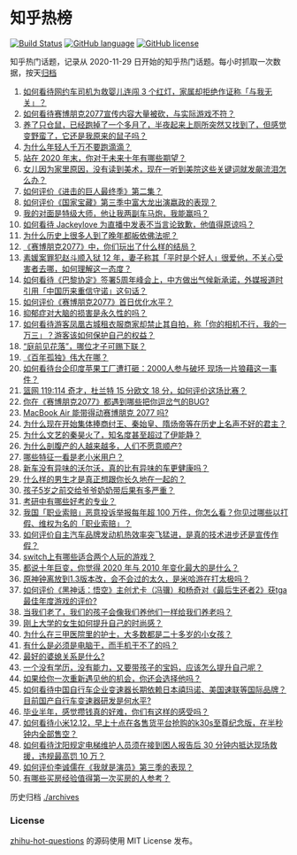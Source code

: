 # 知乎热榜
[![Build Status](https://github.com/ToWeLong/zhihu-hot-questions/workflows/CI/badge.svg)](https://github.com/ToWeLong/zhihu-hot-questions/actions)
[![GitHub language](https://img.shields.io/badge/language-golang-orange.svg)](https://golang.org/)
[![GitHub license](https://img.shields.io/github/license/ToWeLong/zhihu-hot-questions)](https://github.com/ToWeLong/zhihu-hot-questions/blob/main/LICENSE)

知乎热门话题，记录从 2020-11-29 日开始的知乎热门话题。每小时抓取一次数据，按天[归档](./archives)

<!-- BEGIN -->

1. [如何看待网约车司机为救婴儿连闯 3 个红灯，家属却拒绝作证称「与我无关」？](https://www.zhihu.com/question/434736805)
1. [如何看待赛博朋克2077宣传内容大量被砍，与实际游戏不符？](https://www.zhihu.com/question/434610780)
1. [养了只仓鼠，已经跑掉了一个多月了，半夜起来上厕所突然又找到了，但感觉变野蛮了，它还是我原来的鼠子吗？](https://www.zhihu.com/question/433521540)
1. [为什么年轻人千万不要跑滴滴？](https://www.zhihu.com/question/423086415)
1. [站在 2020 年末，你对于未来十年有哪些期望？](https://www.zhihu.com/question/427455017)
1. [女儿因为家里原因，没有读到美术，现在一听到美院这些关键词就发飙流泪怎么办？](https://www.zhihu.com/question/433926326)
1. [如何评价《进击的巨人最终季》第二集？](https://www.zhihu.com/question/434553920)
1. [如何评价《国家宝藏》第三季中富大龙出演嬴政的表现？](https://www.zhihu.com/question/434037574)
1. [我的对面是特级大师，他让我两副车马炮，我能赢吗？](https://www.zhihu.com/question/432545404)
1. [如何看待 Jackeylove 为直播中发表不当言论致歉，他值得原谅吗？](https://www.zhihu.com/question/434502458)
1. [为什么历史上很多人到了晚年都皈依佛法呢？](https://www.zhihu.com/question/53190007)
1. [《赛博朋克2077》中，你们玩出了什么样的结局？](https://www.zhihu.com/question/434435320)
1. [素媛案罪犯赵斗顺入狱 12 年，妻子称其「平时是个好人」很爱他，不关心受害者去哪，如何理解这一态度？](https://www.zhihu.com/question/434594725)
1. [如何看待《巴黎协定》签署5周年峰会上，中方做出气候新承诺，外媒报道时引用「中国历来重信守诺」这句话？](https://www.zhihu.com/question/434646983)
1. [如何评价《赛博朋克2077》首日优化水平？](https://www.zhihu.com/question/434187252)
1. [抑郁症对大脑的损害是永久性的吗？](https://www.zhihu.com/question/39967150)
1. [如何看待游客凤凰古城租衣服商家却禁止其自拍，称「你的相机不行，我的一万三」？游客该如何保护自己的权益？](https://www.zhihu.com/question/434751897)
1. [“庭前见花落”，哪位才子可赐下联？](https://www.zhihu.com/question/427709608)
1. [《百年孤独》伟大在哪？](https://www.zhihu.com/question/19621954)
1. [如何看待台企印度苹果工厂遭打砸：2000人参与破坏 现场一片狼藉这一事件？](https://www.zhihu.com/question/434621325)
1. [篮网 119:114 奇才，杜兰特 15 分欧文 18 分，如何评价这场比赛？](https://www.zhihu.com/question/434734669)
1. [你在《赛博朋克2077》都遇到哪些把你逗岔气的BUG?](https://www.zhihu.com/question/434358043)
1. [MacBook Air 能带得动赛博朋克 2077 吗?](https://www.zhihu.com/question/434594025)
1. [为什么现在开始集体捧商纣王、秦始皇、隋炀帝等在历史上名声不好的君主？](https://www.zhihu.com/question/63848511)
1. [为什么文艺的秦昊火了，知名度甚至超过了伊能静？](https://www.zhihu.com/question/434640150)
1. [为什么剖腹产的人越来越多，人们不愿意顺产?](https://www.zhihu.com/question/431145914)
1. [哪些特征一看是老小米用户？](https://www.zhihu.com/question/434115335)
1. [新车没有异味的沃尔沃，真的比有异味的车更健康吗？](https://www.zhihu.com/question/434327534)
1. [什么样的男生才是真正想跟你长久地在一起的？](https://www.zhihu.com/question/375781738)
1. [孩子5岁之前交给爷爷奶奶带后果有多严重？](https://www.zhihu.com/question/33047684)
1. [考研中有哪些好考的专业？](https://www.zhihu.com/question/347306049)
1. [我国「职业索赔」恶意投诉举报每年超 100 万件，你怎么看？你见过哪些以打假、维权为名的「职业索赔」？](https://www.zhihu.com/question/434522292)
1. [如何评价自主汽车品牌发动机热效率突飞猛进，是真的技术进步还是宣传作假？](https://www.zhihu.com/question/433403775)
1. [switch上有哪些适合两个人玩的游戏？](https://www.zhihu.com/question/433549089)
1. [都说十年巨变，你觉得 2020 年与 2010 年变化最大的是什么？](https://www.zhihu.com/question/434705534)
1. [原神钟离放到1.3版本改，会不会过的太久，是米哈游在打太极吗？](https://www.zhihu.com/question/434245406)
1. [如何评价《黑神话：悟空》主创尤卡（冯骥）和杨奇对《最后生还者2》获tga最佳年度游戏的评价?](https://www.zhihu.com/question/434586648)
1. [当我们老了，我们的孩子会像我们养他们一样给我们养老吗？](https://www.zhihu.com/question/429448703)
1. [刚上大学的女生如何提升自己的时尚感？](https://www.zhihu.com/question/295455596)
1. [为什么在三甲医院里的护士，大多数都是二十多岁的小女孩？](https://www.zhihu.com/question/302993274)
1. [有什么是必须是电脑干，而手机干不了的吗？](https://www.zhihu.com/question/434565342)
1. [最好的婆媳关系是什么?](https://www.zhihu.com/question/431835223)
1. [一个没有学历，没有能力，又要带孩子的宝妈，应该怎么提升自己呢？](https://www.zhihu.com/question/433661037)
1. [如果给你一次重新遇见他的机会，你还会选择他吗？](https://www.zhihu.com/question/433085898)
1. [如何看待中国自行车企业变速器长期依赖日本禧玛诺、美国速联等国际品牌？目前国产自行车变速器研发是何水平?](https://www.zhihu.com/question/433695210)
1. [毕业半年，感觉攒钱真的好难，你们有这样的感受吗？](https://www.zhihu.com/question/433966488)
1. [如何看待小米12.12，早上十点在各售货平台抢购的k30s至尊纪念版，在半秒钟内全部售空？](https://www.zhihu.com/question/434505604)
1. [如何看待沈阳规定电梯维护人员须在接到困人报告后 30 分钟内抵达现场救援，违规最高罚 10 万？](https://www.zhihu.com/question/434517976)
1. [如何评价李诚儒在《我就是演员》第三季的表现？](https://www.zhihu.com/question/434577614)
1. [有哪些买房经验值得第一次买房的人参考？](https://www.zhihu.com/question/433902931)

<!-- END -->

历史归档 [./archives](./archives)


### License
[zhihu-hot-questions](https://github.com/towelong/zhihu-hot-questions) 的源码使用 MIT License 发布。